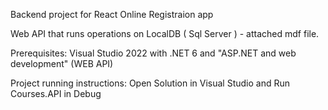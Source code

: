 Backend project for React Online Registraion app

Web API that runs operations on LocalDB ( Sql Server ) - attached mdf file.

Prerequisites: Visual Studio 2022 with .NET 6 and "ASP.NET and web development" (WEB API)

Project running instructions: Open Solution in Visual Studio and Run Courses.API in Debug
